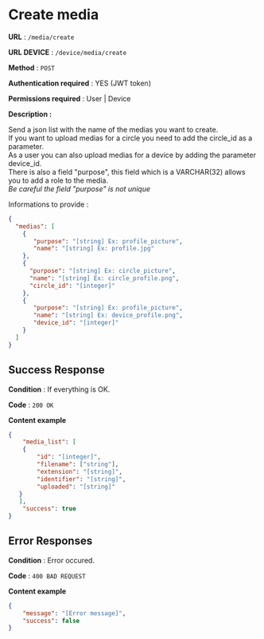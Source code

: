 # Create media

**URL** : `/media/create`

**URL DEVICE** : `/device/media/create`

**Method** : `POST`

**Authentication required** : YES (JWT token)

**Permissions required** : User | Device

**Description :**

Send a json list with the name of the medias you want to create.<br/>
If you want to upload medias for a circle you need to add the circle_id as a parameter.<br/>
As a user you can also upload medias for a device by adding the parameter device_id.<br/>
There is also a field "purpose", this field which is a VARCHAR(32) allows you to add a role to the media.<br/>
*Be careful the field "purpose" is not unique*


Informations to provide :

```json
{
  "medias": [
    {
       "purpose": "[string] Ex: profile_picture",
       "name": "[string] Ex: profile.jpg"
    }, 
    {
      "purpose": "[string] Ex: circle_picture",
      "name": "[string] Ex: circle_profile.png",
      "circle_id": "[integer]"
    },
    {
       "purpose": "[string] Ex: profile_picture",
       "name": "[string] Ex: device_profile.png",
       "device_id": "[integer]"
    }
  ]
}
```

## Success Response

**Condition** : If everything is OK.

**Code** : `200 OK`

**Content example**

```json
{
    "media_list": [
    {
        "id": "[integer]",
        "filename": ["string"],
        "extension": "[string]",
        "identifier": "[string]",
        "uploaded": "[string]"
   }
   ],
    "success": true
}
```

## Error Responses

**Condition** : Error occured.

**Code** : `400 BAD REQUEST`

**Content example**

```json
{
    "message": "[Error message]",
    "success": false
}
```
